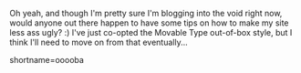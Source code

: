 Oh yeah, and though I'm pretty sure I'm blogging into the void right now, would anyone out there happen to have some tips on how to make my site less ass ugly? :)  I've just co-opted the Movable Type out-of-box style, but I think I'll need to move on from that eventually...
<!--more-->
shortname=ooooba
